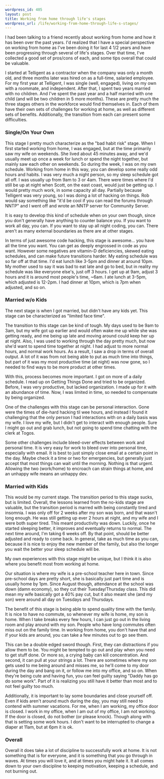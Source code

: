 ```yaml
--- 
wordpress_id: 405
layout: post
title: Working from home through life's stages
wordpress_url: /life/working-from-home-through-life-s-stages/
---
```


<p>I had been talking to a friend recently about working from home and how it has been over the past years.  I'd realized that I have a special perspective on working from home as I've been doing it for last 4 1/2 years and have been progressing through several of life's stages.  Over that time, I've collected a good set of pros/cons of each, and some tips overall that could be valuable.</p>

<p>I started at Telligent as a contractor when the company was only a month old, and three months later was hired on as a full-time, salaried employee.  For my first year at Telligent, I was single (well, engaged), living on my own with a roommate, and independent.  After that, I spent two years married with no children.  And I've spent the past year and a half married with one child (and will be two children in 5 more months).  These are pretty much the three stages others in the workforce would find themselves in.  Each of them have their own sets of challenges for working at home, as well as different sets of benefits.  Additionally, the transition from each can present some difficulties.</p>

<h3>Single/On Your Own</h3>

<p>This stage I pretty much characterize as the "bad habit risk" stage.  When I first started working from home, I was engaged, but at the time primarily saw my wife on weekends.  She lived about 45 minutes away, and we'd usually meet up once a week for lunch or spend the night together, but mainly saw each other on weekends.  So during the week, I was on my own schedule.  Working from home in this way, you can develop some really odd hours and habits.  I was very much a night person, so my sleep schedule got all off.  I was usually up from 9am to 3 or 4am.  There were times where I'd still be up at night when Scott, on the east coast, would just be getting up.  I would pretty much work, in some capacity all day.  Partially because Telligent was very young, so I was doing a lot of hacking on things.  Rob would say something like "it'd be cool if you can read the forums through NNTP" and I went off and wrote an NNTP server for Community Server.</p>

<p>It is easy to develop this kind of schedule when on your own though, since you don't generally have anything to counter balance you.  If you want to work all day, you can.  If you want to stay up all night coding, you can.  There aren't as many external boundaries as there are at other stages.</p>

<p>In terms of just awesome code hacking, this stage is awesome... you have all the time you want.  You can get as deeply engrossed in code as you want.  However some negatives are vitamin-D deficiencies, skewed eating schedules, and can make future transitions harder.  My eating schedule was so far off at that time.  I'd eat lunch like 3-5pm and dinner at around 10pm.  My mother used to say it was bad to eat late and go to bed, but in reality my schedule was like everyone else's, just off 3 hours.  I get up at 9am, adjust 3 hours and it is around most people's time, ~6am.  I ate lunch at 3-5pm, which adjusted is 12-2pm.  I had dinner at 10pm, which is 7pm when adjusted, and so on.</p>

<h3>Married w/o Kids</h3>

<p>The next stage is when I got married, but didn't have any kids yet.  This stage can be characterized as "limited face time".</p>

<p>The transition to this stage can be kind of tough.  My days used to be 9am to 3am, but my wife got up earlier and would often wake me up while she was getting ready, and me being up late and moving around could keep her up at night.  Also, I was used to working through the day pretty much, but now she'd want to spend time together at night.  I had adjust to more normal hours, and normal work hours.  As a result, I saw a drop in terms of overall output.  A lot of it was from not being able to put as much time into things, but part of it was my most productive time (at night) was now gone, so I needed to find ways to be more product at other times.</p>

<p>With this, process becomes more important.  I got on more of a daily schedule.  I read up on Getting Things Done and tried to be organized.  Before, I was very productive, but lacked organization.  I made up for it with an abundance of time.  Now, I was limited in time, so needed to compensate by being organized.</p>

<p>One of the challenges with this stage can be personal interaction.  Gone were the times of die-hard hacking til wee hours, and instead I found it challenging that the only person I had interactions with on a daily basis was my wife.  I love my wife, but I didn't get to interact with enough people.  Sure I might go out and grab lunch, but not going to spend time chatting with the clerk at Togos.</p>

<p>Some other challenges include bleed-over effects between work and personal time.  It is very easy for work to bleed over into personal time, especially with email.  It is best to just simply close email at a certain point in the day.  Maybe check it a time or two for emergencies, but generally just accept that most things can wait until the morning.  Nothing is that urgent.  Allowing the two (work/home) to encroach can strain things at home, and an unhappy wife means an unhappy dev.</p>


<h3>Married with Kids</h3>

<p>This would be my current stage.  The transition period to this stage sucks, but is limited.  Overall, the lessons learned from the no-kids stage are valuable, but the transition period is marred with being constantly tired and insomnia.  I was only off for 2 weeks after my son was born, and that wasn't long enough.  He was still getting up ever 2 hours at night, and my wife and I were both super tired.  This meant productivity was down.  Luckily, once he started sleeping better, it improves and eventually returns to normal.  The next time around, I'm taking 6 weeks off.  By that point, should be better adjusted and ready to come back.  In general, take as much time as you can, because it is nice to enjoy the new member of the family, but also the longer you wait the better your sleep schedule will be.</p>

<p>My own experiences with this stage might be unique, but I think it is also where you benefit most from working at home.</p>

<p>Our situation is where my wife is a pre-school teacher here in town.  Since pre-school days are pretty short, she is basically just part time and is usually home by 1pm.  Since August though, attendance at the school was down (damn economy), so they cut their Tuesday/Thursday class.  This did mean my wife basically got a 40% pay cut, but it also meant she (and my son) were around all day on Tuesdays and Thursdays.</p>

<p>The benefit of this stage is being able to spend quality time with the family.  It is nice to have no commute, so whenever my wife is home, my son is home.  When I take breaks every few hours, I can just go out in the living room and play around with my son.  People who have long commutes often miss out on the family time.  In working from home, you don't have that and if your kids are around, you can take a few minutes out to go see them.</p>

<p>This can be a double edged sword though.  First, they can distractions if you allow them to be.  You might be tempted to go out and play when you need to get stuff done.  Or more so, a crying baby can kill concentration.  And second, it can pull at your strings a lot.  There are sometimes where my son gets used to me being around and misses me, so he'll come to my door during the day and bang on it, or follow me into my office, and so on.  When they're being cute and having fun, you can feel guilty saying "Daddy has go do some work".  Part of it is realizing you still have it better than most and to not feel guilty too much.</p>

<p>Additionally, it is important to lay some boundaries and close yourself off.  Even if kids aren't around much during the day, you may still need to contend with summer vacations.  For me, when I am working, my office door is closed.  I work in my office, when I am out of my office, I am not working.  If the door is closed, do not bother (or please knock).  Though along with that is setting some work hours.  I don't want to be interrupted to change a diaper at 11am, but at 6pm it is ok.</p>

<h3>Overall</h3>

<p>Overall it does take a lot of discipline to successfully work at home.  It is not something that is for everyone, and it is something that you go through in waves.  At times you will love it, and at times you might hate it.  It all comes down to your own discipline to keeping motivation, keeping a schedule, and not burning out.</p>
         
